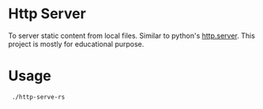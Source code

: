 # Http Server
To server static content from local files. Similar to python's [http.server](https://docs.python.org/3/library/http.server.html).
This project is mostly for educational purpose.

# Usage
```shell
 ./http-serve-rs
```
